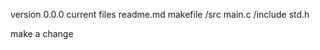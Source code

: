version 0.0.0
current files
 readme.md
 makefile
 /src
   main.c
 /include
   std.h

make a change

